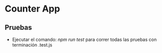 # Counter App

## Pruebas
* Ejecutar el comando: _npm run test_ para correr todas las pruebas con terminación .test.js